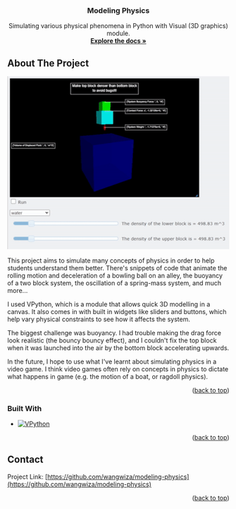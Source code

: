 
<a name="readme-top"></a>


<h3 align="center">Modeling Physics</h3>

  <p align="center">
    Simulating various physical phenomena in Python with Visual (3D graphics) module.
    <br />
    <a href="https://github.com/wangwiza/modeling-physics"><strong>Explore the docs »</strong></a>
    <br />

  </p>
</div>

<!-- ABOUT THE PROJECT -->
## About The Project

<p align="center">
  <img src="./src/assets/buoyant-blocks-demo.gif" alt="buoyant blocks" width="600px" />
</p>

This project aims to simulate many concepts of physics in order to help students understand them better. There's snippets of code that animate the rolling motion and deceleration of a bowling ball on an alley, the buoyancy of a two block system, the oscillation of a spring-mass system, and much more...

I used VPython, which is a module that allows quick 3D modelling in a canvas. It also comes in with built in widgets like sliders and buttons, which help vary physical constraints to see how it affects the system.

The biggest challenge was buoyancy. I had trouble making the drag force look realistic (the bouncy bouncy effect), and I couldn't fix the top block when it was launched into the air by the bottom block accelerating upwards. 

In the future, I hope to use what I've learnt about simulating physics in a video game. I think video games often rely on concepts in physics to dictate what happens in game (e.g. the motion of a boat, or ragdoll physics).

<p align="right">(<a href="#readme-top">back to top</a>)</p>



### Built With

* [![VPython][Python.org]][python-url]



<p align="right">(<a href="#readme-top">back to top</a>)</p>

<!-- CONTACT -->
## Contact

Project Link: [https://github.com/wangwiza/modeling-physics](https://github.com/wangwiza/modeling-physics)

<p align="right">(<a href="#readme-top">back to top</a>)</p>

<!-- MARKDOWN LINKS & IMAGES -->
<!-- https://www.markdownguide.org/basic-syntax/#reference-style-links -->
[contributors-shield]: https://img.shields.io/github/contributors/wangwiza/modeling-physics.svg?style=for-the-badge
[contributors-url]: https://github.com/wangwiza/modeling-physics/graphs/contributors
[forks-shield]: https://img.shields.io/github/forks/wangwiza/modeling-physics.svg?style=for-the-badge
[forks-url]: https://github.com/wangwiza/modeling-physics/network/members
[stars-shield]: https://img.shields.io/github/stars/wangwiza/modeling-physics.svg?style=for-the-badge
[stars-url]: https://github.com/wangwiza/modeling-physics/stargazers
[issues-shield]: https://img.shields.io/github/issues/wangwiza/modeling-physics.svg?style=for-the-badge
[issues-url]: https://github.com/wangwiza/modeling-physics/issues
[license-shield]: https://img.shields.io/github/license/wangwiza/modeling-physics.svg?style=for-the-badge
[license-url]: https://github.com/wangwiza/modeling-physics/blob/master/LICENSE.txt
[linkedin-shield]: https://img.shields.io/badge/-LinkedIn-black.svg?style=for-the-badge&logo=linkedin&colorB=555
[linkedin-url]: https://linkedin.com/in/willzawang

[Python.org]: https://img.shields.io/badge/Python-3776AB?style=for-the-badge&logo=python&logoColor=white
[python-url]: https://www.python.org/
